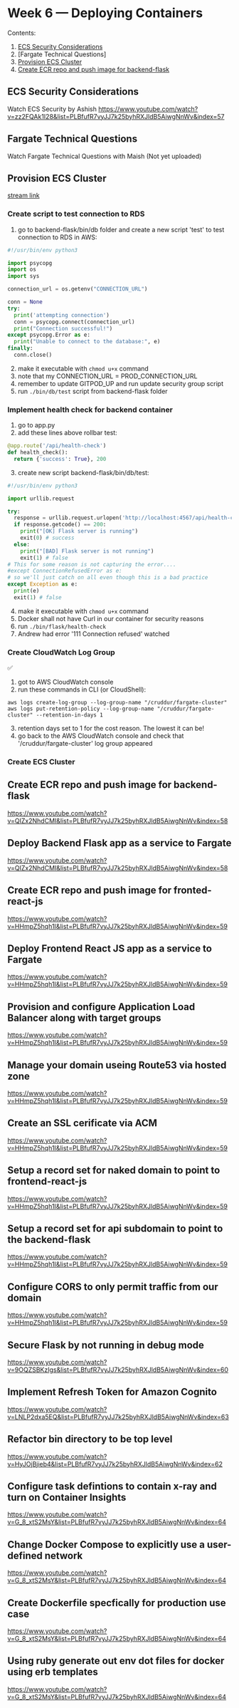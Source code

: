 # Week 6 — Deploying Containers

Contents:
1. [ECS Security Considerations](#ecs-security-considerations)
2. [Fargate Technical Questions]
3. [Provision ECS Cluster](#provision-ecs-cluster)
4. [Create ECR repo and push image for backend-flask](#create-ecr-repo-and-push-image-for-backend-flask)

## ECS Security Considerations
  Watch ECS Security by Ashish	https://www.youtube.com/watch?v=zz2FQAk1I28&list=PLBfufR7vyJJ7k25byhRXJldB5AiwgNnWv&index=57

## Fargate Technical Questions
  Watch Fargate Technical Questions with Maish (Not yet uploaded)
  
## Provision ECS Cluster
[stream link](https://www.youtube.com/watch?v=QIZx2NhdCMI&list=PLBfufR7vyJJ7k25byhRXJldB5AiwgNnWv&index=58)

### Create script to test connection to RDS
1. go to backend-flask/bin/db folder and create a new script 'test' to test connection to RDS in AWS:
```python
#!/usr/bin/env python3

import psycopg
import os
import sys

connection_url = os.getenv("CONNECTION_URL")

conn = None
try:
  print('attempting connection')
  conn = psycopg.connect(connection_url)
  print("Connection successful!")
except psycopg.Error as e:
  print("Unable to connect to the database:", e)
finally:
  conn.close()
```
2. make it executable with ```chmod u+x``` command
3. note that my CONNECTION_URL = PROD_CONNECTION_URL
4. remember to update GITPOD_UP and run update security group script
5. run ```./bin/db/test``` script from backend-flask folder

### Implement health check for backend container
1. go to app.py
2. add these lines above rollbar test:
```python
@app.route('/api/health-check')
def health_check():
  return {'success': True}, 200
```
3. create new script backend-flask/bin/db/test:
```python
#!/usr/bin/env python3

import urllib.request

try:
  response = urllib.request.urlopen('http://localhost:4567/api/health-check')
  if response.getcode() == 200:
    print("[OK] Flask server is running")
    exit(0) # success
  else:
    print("[BAD] Flask server is not running")
    exit(1) # false
# This for some reason is not capturing the error....
#except ConnectionRefusedError as e:
# so we'll just catch on all even though this is a bad practice
except Exception as e:
  print(e)
  exit(1) # false
```
4. make it executable with ```chmod u+x``` command
5. Docker shall not have Curl in our container for security reasons
6. run ```./bin/flask/health-check```
7. Andrew had error '111 Connection refused' watched

### Create CloudWatch Log Group
:white_check_mark:
1. got to AWS CloudWatch console
2. run these commands in CLI (or CloudShell):
```
aws logs create-log-group --log-group-name "/cruddur/fargate-cluster"
aws logs put-retention-policy --log-group-name "/cruddur/fargate-cluster" --retention-in-days 1
```
3. retention days set to 1 for the cost reason. The lowest it can be!
4. go back to the AWS CloudWatch console and check that '/cruddur/fargate-cluster' log group appeared

### Create ECS Cluster
	
## Create ECR repo and push image for backend-flask  
  https://www.youtube.com/watch?v=QIZx2NhdCMI&list=PLBfufR7vyJJ7k25byhRXJldB5AiwgNnWv&index=58
	
## Deploy Backend Flask app as a service to Fargate	
https://www.youtube.com/watch?v=QIZx2NhdCMI&list=PLBfufR7vyJJ7k25byhRXJldB5AiwgNnWv&index=58
	
## Create ECR repo and push image for fronted-react-js	
  https://www.youtube.com/watch?v=HHmpZ5hqh1I&list=PLBfufR7vyJJ7k25byhRXJldB5AiwgNnWv&index=59
  
## Deploy Frontend React JS app as a service to Fargate
https://www.youtube.com/watch?v=HHmpZ5hqh1I&list=PLBfufR7vyJJ7k25byhRXJldB5AiwgNnWv&index=59

## Provision and configure Application Load Balancer along with target groups
https://www.youtube.com/watch?v=HHmpZ5hqh1I&list=PLBfufR7vyJJ7k25byhRXJldB5AiwgNnWv&index=59
	
## Manage your domain useing Route53 via hosted zone	
https://www.youtube.com/watch?v=HHmpZ5hqh1I&list=PLBfufR7vyJJ7k25byhRXJldB5AiwgNnWv&index=59
	
## Create an SSL cerificate via ACM	
https://www.youtube.com/watch?v=HHmpZ5hqh1I&list=PLBfufR7vyJJ7k25byhRXJldB5AiwgNnWv&index=59
	
## Setup a record set for naked domain to point to frontend-react-js
https://www.youtube.com/watch?v=HHmpZ5hqh1I&list=PLBfufR7vyJJ7k25byhRXJldB5AiwgNnWv&index=59
	
## Setup a record set for api subdomain to point to the backend-flask
https://www.youtube.com/watch?v=HHmpZ5hqh1I&list=PLBfufR7vyJJ7k25byhRXJldB5AiwgNnWv&index=59
	
## Configure CORS to only permit traffic from our domain	
https://www.youtube.com/watch?v=HHmpZ5hqh1I&list=PLBfufR7vyJJ7k25byhRXJldB5AiwgNnWv&index=59
	
## Secure Flask by not running in debug mode	
https://www.youtube.com/watch?v=9OQZSBKzIgs&list=PLBfufR7vyJJ7k25byhRXJldB5AiwgNnWv&index=60

## Implement Refresh Token for Amazon Cognito	
https://www.youtube.com/watch?v=LNLP2dxa5EQ&list=PLBfufR7vyJJ7k25byhRXJldB5AiwgNnWv&index=63
	
## Refactor bin directory to be top level	
https://www.youtube.com/watch?v=HyJOjBjieb4&list=PLBfufR7vyJJ7k25byhRXJldB5AiwgNnWv&index=62
	
## Configure task defintions to contain x-ray and turn on Container Insights
https://www.youtube.com/watch?v=G_8_xtS2MsY&list=PLBfufR7vyJJ7k25byhRXJldB5AiwgNnWv&index=64
	
## Change Docker Compose to explicitly use a user-defined network
https://www.youtube.com/watch?v=G_8_xtS2MsY&list=PLBfufR7vyJJ7k25byhRXJldB5AiwgNnWv&index=64
	
## Create Dockerfile specfically for production use case
https://www.youtube.com/watch?v=G_8_xtS2MsY&list=PLBfufR7vyJJ7k25byhRXJldB5AiwgNnWv&index=64
	
## Using ruby generate out env dot files for docker using erb templates
https://www.youtube.com/watch?v=G_8_xtS2MsY&list=PLBfufR7vyJJ7k25byhRXJldB5AiwgNnWv&index=64
